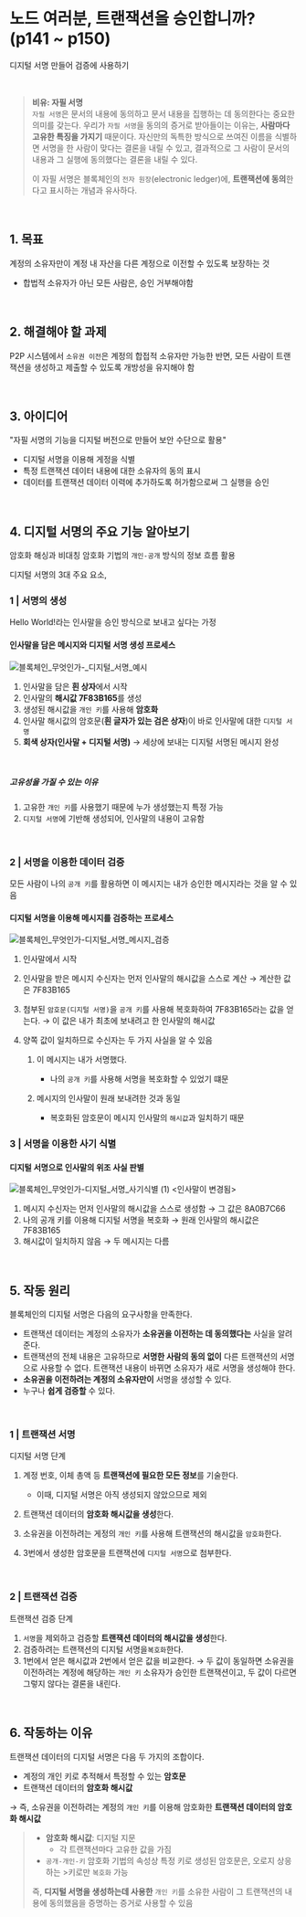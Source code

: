 # 노드 여러분, 트랜잭션을 승인합니까? (p141 ~ p150)

디지털 서명 만들어 검증에 사용하기

<br>

> **비유: 자필 서명**  
> `자필 서명`은 문서의 내용에 동의하고 문서 내용을 집행하는 데 동의한다는 중요한 의미를 갖는다. 우리가 `자필 서명`을 동의의 증거로 받아들이는 이유는, **사람마다 고유한 특징을 가지기** 때문이다. 자신만의 독특한 방식으로 쓰여진 이름을 식별하면 서명을 한 사람이 맞다는 결론을 내릴 수 있고, 결과적으로 그 사람이 문서의 내용과 그 실행에 동의했다는 결론을 내릴 수 있다.
>
> 이 자필 서명은 블록체인의 `전자 원장`(electronic ledger)에, **트랜잭션에 동의**한다고 표시하는 개념과 유사하다.

<br>

## 1. 목표

계정의 소유자만이 계정 내 자산을 다른 계정으로 이전할 수 있도록 보장하는 것

- 합법적 소유자가 아닌 모든 사람은, 승인 거부해야함

<br>

## 2. 해결해야 할 과제

P2P 시스템에서 `소유권 이전`은 계정의 합접적 소유자만 가능한 반면, 모든 사람이 트랜잭션을 생성하고 제출할 수 있도록 개방성을 유지해야 함

<br>

## 3. 아이디어

"자필 서명의 기능을 디지털 버전으로 만들어 보안 수단으로 활용"

- 디지털 서명을 이용해 게정을 식별
- 특정 트랜잭션 데이터 내용에 대한 소유자의 동의 표시
- 데이터를 트랜잭션 데이터 이력에 추가하도록 허가함으로써 그 실행을 승인

<br>

## 4. 디지털 서명의 주요 기능 알아보기

암호화 해싱과 비대칭 암호화 기법의 `개인-공개` 방식의 정보 흐름 활용

디지털 서명의 3대 주요 요소,

### 1 | 서명의 생성

Hello World!라는 인사말을 승인 방식으로 보내고 싶다는 가정

#### 인사말을 담은 메시지와 디지털 서명 생성 프로세스

![블록체인_무엇인가-_디지털_서명_예시](https://github.com/lbo728/BlockChainStudy/assets/72309817/e815d7ff-cb2e-4f37-bf25-e1be15601e86)

1. 인사말을 담은 **흰 상자**에서 시작
2. 인사말의 **해시값 7F83B165**를 생성
3. 생성된 해시값을 `개인 키`를 사용해 **암호화**
4. 인사말 해시값의 암호문(**흰 글자가 있는 검은 상자**)이 바로 인사말에 대한 `디지털 서명`
5. **회색 상자(인사말 + 디지털 서명)** → 세상에 보내는 디지털 서명된 메시지 완성

<br>

##### 고유성을 가질 수 있는 이유

1. 고유한 `개인 키`를 사용했기 때문에 누가 생성했는지 특정 가능
2. `디지털 서명`에 기반해 생성되어, 인사말의 내용이 고유함

<br>

### 2 | 서명을 이용한 데이터 검증

모든 사람이 나의 `공개 키`를 활용하면 이 메시지는 내가 승인한 메시지라는 것을 알 수 있음

#### 디지털 서명을 이용해 메시지를 검증하는 프로세스

![블록체인_무엇인가-디지털_서명_메시지_검증](https://github.com/lbo728/BlockChainStudy/assets/72309817/63d9fe88-2b99-4538-9e82-c5c571f8bbb5)

1. 인사말에서 시작
2. 인사말을 받은 메시지 수신자는 먼저 인사말의 해시값을 스스로 계산
   → 계산한 값은 7F83B165
3. 첨부된 `암호문(디지털 서명)`을 `공개 키`를 사용해 복호화하여 7F83B165라는 값을 얻는다.
   → 이 값은 내가 최초에 보내려고 한 인사말의 해시값
4. 양쪽 값이 일치하므로 수신자는 두 가지 사실을 알 수 있음

   1. 이 메시지는 내가 서명했다.

      - 나의 `공개 키`를 사용해 서명을 복호화할 수 있었기 떄문

   2. 메시지의 인사말이 원래 보내려한 것과 동일

      - 복호화된 암호문이 메시지 인사말의 `해시값`과 일치하기 때문

### 3 | 서명을 이용한 사기 식별

#### 디지털 서명으로 인사말의 위조 사실 판별

![블록체인_무엇인가-디지털_서명_사기식별 (1)](https://github.com/lbo728/BlockChainStudy/assets/72309817/1efc8b85-4cf3-4407-b043-d85e5c0e2e28)
<인사말이 변경됨>

1. 메시지 수신자는 먼저 인사말의 해시값을 스스로 생성함
   → 그 값은 8A0B7C66
2. 나의 공개 키를 이용해 디지털 서명을 복호화
   → 원래 인사말의 해시값은 7F83B165
3. 해시값이 일치하지 않음
   → 두 메시지는 다름

<br>

## 5. 작동 원리

블록체인의 디지털 서명은 다음의 요구사항을 만족한다.

- 트랜잭션 데이터는 계정의 소유자가 **소유권을 이전하는 데 동의했다는** 사실을 알려준다.
- 트랜잭션의 전체 내용은 고유하므로 **서명한 사람의 동의 없이** 다른 트랜잭션의 서명으로 사용할 수 없다. 트랜잭션 내용이 바뀌면 소유자가 새로 서명을 생성해야 한다.
- **소유권을 이전하려는 계정의 소유자만이** 서명을 생성할 수 있다.
- 누구나 **쉽게 검증할** 수 있다.

<br>

### 1 | 트랜잭션 서명

디지털 서명 단계

1.  계정 번호, 이체 총액 등 **트랜잭션에 필요한 모든 정보**를 기술한다.

    - 이때, 디지털 서명은 아직 생성되지 않았으므로 제외

2.  트랜잭션 데이터의 **암호화 해시값을 생성**한다.
3.  소유권을 이전하려는 게정의 `개인 키`를 사용해 트랜잭션의 해시값을 `암호화`한다.
4.  3번에서 생성한 암호문을 트랜잭션에 `디지털 서명`으로 첨부한다.

<br>

### 2 | 트랜잭션 검증

트랜잭션 검증 단계

1. `서명`을 제외하고 검증할 **트랜잭션 데이터의 해시값을 생성**한다.
2. 검증하려는 트랜잭션의 디지털 서명을`복호화`한다.
3. 1번에서 얻은 해시값과 2번에서 얻은 값을 비교한다.
   → 두 값이 동일하면 소유권을 이전하려는 계정에 해당하는 `개인 키` 소유자가 승인한 트랜잭션이고, 두 값이 다르면 그렇지 않다는 결론을 내린다.

<br>

## 6. 작동하는 이유

트랜잭션 데이터의 디지털 서명은 다음 두 가지의 조합이다.

- 계정의 개인 키로 추적해서 특정할 수 있는 **암호문**
- 트랜잭션 데이터의 **암호화 해시값**

→ 즉, 소유권을 이전하려는 계정의 `개인 키`를 이용해 암호화한 **트랜잭션 데이터의 암호화 해시값**

> - **암호화 해시값**: 디지털 지문
>   - 각 트랜잭션마다 고유한 값을 가짐
> - `공개-개인-키` 암호화 기법의 속성상 특정 키로 생성된 암호문은, 오로지 상응하는 >키로만 `복호화` 가능
>
> 즉, **디지털 서명을 생성하는데 사용한** `개인 키`를 소유한 사람이 그 트랜잭션의 내용에 동의했음을 증명하는 증거로 사용할 수 있음
